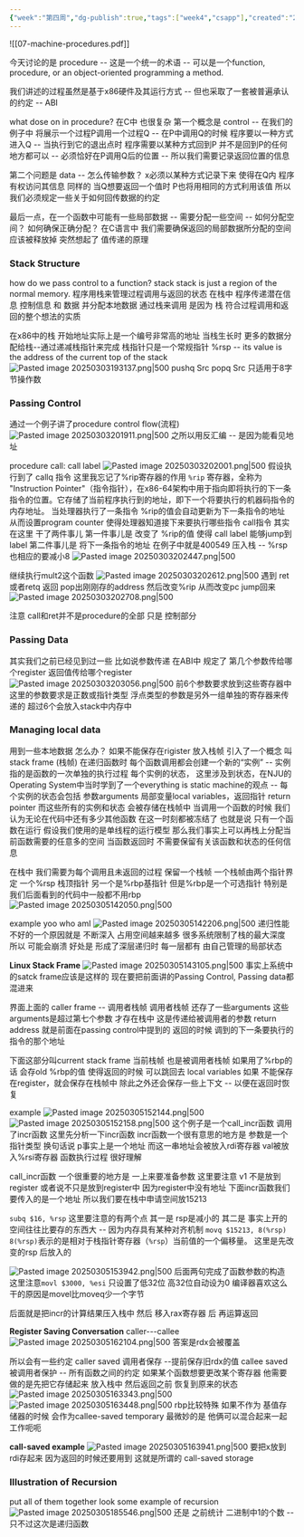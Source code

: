 ```yaml
---
{"week":"第四周","dg-publish":true,"tags":["week4","csapp"],"created":"2025-03-02T20:03:02.404+08:00","updated":"2025-04-19T09:53:07.092+08:00","permalink":"/CSAPP Computer-System-A-Program-Perspective/Lecture 07 Machine-Level Programming III：Procedures/","dgPassFrontmatter":true,"noteIcon":""}
---
```



![[07-machine-procedures.pdf]]

今天讨论的是 procedure  --  这是一个统一的术语  --  可以是一个function, procedure,  or an object-oriented programming a method.

我们讲述的过程虽然是基于x86硬件及其运行方式  -- 但也采取了一套被普遍承认的约定 -- ABI

what dose on in procedure?
在C中 也很复杂
第一个概念是  control  --  在我们的例子中  将展示一个过程P调用一个过程Q -- 在P中调用Q的时候 程序要以一种方式进入Q -- 当执行到它的退出点时  程序需要以某种方式回到P
并不是回到P的任何地方都可以 -- 必须恰好在P调用Q后的位置 -- 所以我们需要记录返回位置的信息

第二个问题是 data   --  怎么传输参数？ 
x必须以某种方式记录下来  使得在Q内  程序有权访问其信息
同样的  当Q想要返回一个值时  P也将用相同的方式利用该值  所以我们必须规定一些关于如何回传数据的约定

最后一点，在一个函数中可能有一些局部数据 -- 需要分配一些空间 -- 如何分配空间？ 如何确保正确分配？
在C语言中  我们需要确保返回的局部数据所分配的空间应该被释放掉
突然想起了 值传递的原理

### Stack Structure
how do we pass control to a function?
stack
stack is just a region of the normal memory.
程序用栈来管理过程调用与返回的状态
在栈中  程序传递潜在信息  控制信息  和 数据   并分配本地数据
通过栈来调用 是因为 栈 符合过程调用和返回的整个想法的实质

在x86中的栈
开始地址实际上是一个编号非常高的地址  当栈生长时 更多的数据分配给栈--通过递减栈指针来完成
栈指针只是一个常规指针 %rsp   -- its value is the address of the current top of the stack
![Pasted image 20250303193137.png|500](/img/user/accessory/Pasted%20image%2020250303193137.png)
pushq Src
popq Src
只适用于8字节操作数

### Passing Control
通过一个例子讲了procedure control flow(流程)
![Pasted image 20250303201911.png|500](/img/user/accessory/Pasted%20image%2020250303201911.png)
之所以用反汇编  -- 是因为能看见地址

procedure call: call label
![Pasted image 20250303202001.png|500](/img/user/accessory/Pasted%20image%2020250303202001.png)
假设执行到了 callq 指令
这里我忘记了%rip寄存器的作用
`%rip` 寄存器，全称为 "Instruction Pointer"（指令指针），在x86-64架构中用于指向即将执行的下一条指令的位置。它存储了当前程序执行到的地址，即下一个将要执行的机器码指令的内存地址。
当处理器执行了一条指令   %rip的值会自动更新为下一条指令的地址  从而设置program counter  使得处理器知道接下来要执行哪些指令
call指令 其实在这里 干了两件事儿
第一件事儿是  改变了 %rip的值  使得 call label 能够jump到 label
第二件事儿是  将下一条指令的地址 在例子中就是400549 压入栈  --  %rsp也相应的要减小8
![Pasted image 20250303202447.png|500](/img/user/accessory/Pasted%20image%2020250303202447.png)

继续执行mult2这个函数
![Pasted image 20250303202612.png|500](/img/user/accessory/Pasted%20image%2020250303202612.png)
遇到 ret  或者retq  返回
pop出刚刚存的address
然后改变%rip  从而改变pc   jump回来
![Pasted image 20250303202708.png|500](/img/user/accessory/Pasted%20image%2020250303202708.png)

注意 call和ret并不是procedure的全部  只是 控制部分
### Passing Data
其实我们之前已经见到过一些  比如说参数传递
在ABI中 规定了  第几个参数传给哪个register   返回值传给哪个register
![Pasted image 20250303203056.png|500](/img/user/accessory/Pasted%20image%2020250303203056.png)
前6个参数要求放到这些寄存器中
这里的参数要求是正数或指针类型
浮点类型的参数是另外一组单独的寄存器来传递的
超过6个会放入stack中内存中

### Managing local data
用到一些本地数据 怎么办？
如果不能保存在rigister 放入栈帧
引入了一个概念 叫  stack frame  (栈帧)
在递归函数时 每个函数调用都会创建一个新的“实例” -- 实例 指的是函数的一次单独的执行过程
每个实例的状态， 这里涉及到状态，在NJU的Operating System中当时学到了一个everything is static machine的观点  --  每个实例的状态会包括 参数arguments  局部变量local variables，返回指针 return pointer
而这些所有的实例和状态  会被存储在栈帧中
当调用一个函数的时候  我们认为无论在代码中还有多少其他函数  在这一时刻都被冻结了  也就是说 只有一个函数在运行 假设我们使用的是单线程的运行模型  那么我们事实上可以再栈上分配当前函数需要的任意多的空间 当函数返回时 不需要保留有关该函数和状态的任何信息

在栈中 我们需要为每个调用且未返回的过程 保留一个栈帧
一个栈帧由两个指针界定  一个%rsp 栈顶指针   另一个是%rbp基指针
但是%rbp是一个可选指针  特别是我们后面看到的代码中一般都不用rbp
![Pasted image 20250305142050.png|500](/img/user/accessory/Pasted%20image%2020250305142050.png)

example yoo who amI
![Pasted image 20250305142206.png|500](/img/user/accessory/Pasted%20image%2020250305142206.png)
递归性能不好的一个原因就是 不断深入  占用空间越来越多
很多系统限制了栈的最大深度 所以 可能会崩溃
好处是 形成了深层递归时 每一层都有 由自己管理的局部状态

**Linux Stack Frame**
![Pasted image 20250305143105.png|500](/img/user/accessory/Pasted%20image%2020250305143105.png)
事实上系统中的satck frame应该是这样的
现在要把前面讲的Passing Control, Passing data都混进来

界面上面的 caller frame -- 调用者栈帧
调用者栈帧 还存了一些arguments  这些arguments是超过第七个参数  才存在栈中 这是传递给被调用者的参数
return address 就是前面在passing control中提到的 返回的时候 调到的下一条要执行的指令的那个地址

下面这部分叫current stack frame 当前栈帧 也是被调用者栈帧
如果用了%rbp的话 会存old %rbp的值  使得返回的时候 可以跳回去
local variables 如果 不能保存在register，就会保存在栈帧中
除此之外还会保存一些上下文 --  以便在返回时恢复

example
![Pasted image 20250305152144.png|500](/img/user/accessory/Pasted%20image%2020250305152144.png)
![Pasted image 20250305152158.png|500](/img/user/accessory/Pasted%20image%2020250305152158.png)
这个例子是一个call_incr函数 调用了incr函数
这里先分析一下incr函数   incr函数一个很有意思的地方是 参数是一个指针类型
换句话说 p事实上是一个地址  而这一串地址会被放入rdi寄存器
val被放入%rsi寄存器
函数执行过程 很好理解

call_incr函数  一个很重要的地方是 一上来要准备参数
这里要注意 v1 不是放到register 或者说不只是放到register中  因为register中没有地址  下面incr函数我们要传入的是一个地址
所以我们要在栈中申请空间放15213

`subq $16, %rsp` 这里要注意的有两个点
其一是 rsp是减小的   其二是 事实上开的空间往往比要存的东西大 -- 因为内存具有某种对齐机制
`movq $15213, 8(%rsp)`   `8(%rsp)`表示的是相对于栈指针寄存器（`%rsp`）当前值的一个偏移量。
这里是先改变的rsp 后放入的

![Pasted image 20250305153942.png|500](/img/user/accessory/Pasted%20image%2020250305153942.png)
后面两句完成了函数参数的构造
这里注意`movl $3000, %esi` 只设置了低32位  高32位自动设为0
编译器喜欢这么干的原因是movel比moveq少一个字节

后面就是把incr的计算结果压入栈中  然后 移入rax寄存器 后  再运算返回

**Register Saving Conversation**
caller---callee
![Pasted image 20250305162104.png|500](/img/user/accessory/Pasted%20image%2020250305162104.png)
答案是rdx会被覆盖

所以会有一些约定
caller saved 调用者保存 --提前保存旧rdx的值
callee saved 被调用者保护 -- 所有函数之间的约定  如果某个函数想要更改某个寄存器 他需要做的是先把它存储起来  放入栈中  然后返回之前  恢复到原来的状态
![Pasted image 20250305163343.png|500](/img/user/accessory/Pasted%20image%2020250305163343.png)
![Pasted image 20250305163448.png|500](/img/user/accessory/Pasted%20image%2020250305163448.png)
rbp比较特殊   如果不作为 基值存储器的时候   会作为callee-saved temporary
最微妙的是 他俩可以混合起来一起工作呃呃

**call-saved example**
![Pasted image 20250305163941.png|500](/img/user/accessory/Pasted%20image%2020250305163941.png)
要把x放到rdi存起来  因为返回的时候还要用到   这就是所谓的 call-saved storage

### Illustration of Recursion
put all of them together
look some example of recursion
![Pasted image 20250305185546.png|500](/img/user/accessory/Pasted%20image%2020250305185546.png)
还是 之前统计 二进制中1的个数 --  只不过这次是递归函数
